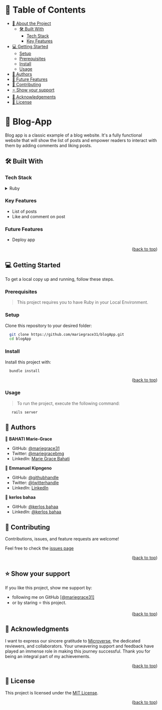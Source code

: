 <!-- TABLE OF CONTENTS -->

# 📗 Table of Contents

- [📖 About the Project](#about-project)
  - [🛠 Built With](#built-with)
    - [Tech Stack](#tech-stack)
    - [Key Features](#key-features)
- [💻 Getting Started](#getting-started)
  - [Setup](#setup)
  - [Prerequisites](#prerequisites)
  - [Install](#install)
  - [Usage](#usage)
- [👥 Authors](#authors)
- [🔭 Future Features](#future-features)
- [🤝 Contributing](#contributing)
- [⭐️ Show your support](#support)
- [🙏 Acknowledgements](#acknowledgements)
- [📝 License](#license)


<!-- PROJECT DESCRIPTION -->


# 📖 Blog-App <a name="about-project"></a>
Blog app is a classic example of a blog website. It's a fully functional website that will show the list of posts and empower readers to interact with them by adding comments and liking posts. 

## 🛠 Built With <a name="built-with"></a>

### Tech Stack <a name="tech-stack"></a>

<details>
<summary>Ruby</summary>
  <ul>
    <li><a href="https://www.ruby-lang.org/en/">Ruby</a></li>
  </ul>
</details>

<!-- Features -->

### Key Features <a name="key-features"></a>

- List of posts
- Like and comment on post

### Future Features <a name="future-features"></a>

- Deploy app

<p align="right">(<a href="#readme-top">back to top</a>)</p>

<!-- GETTING STARTED -->

## 💻 Getting Started <a name="getting-started"></a>

To get a local copy up and running, follow these steps.

### Prerequisites

> This project requires you to have Ruby in your Local Environment.

### Setup

Clone this repository to your desired folder:

```sh
  git clone https://github.com/mariegrace31/blogApp.git
  cd blogApp
```

### Install

Install this project with:

```sh
  bundle install
```

<p align="right">(<a href="#readme-top">back to top</a>)</p>

### Usage

> To run the project, execute the following command:

```sh
   rails server
```

## 👥 Authors <a name="authors"></a>

👤 **BAHATI Marie-Grace**

- GitHub: [@mariegrace31](https://github.com/mariegrace31)
- Twitter: [@mariegracebmg](https://twitter.com/mariegracebmg)
- LinkedIn: [Marie Grace Bahati](https://www.linkedin.com/in/marie-grâce-bahati/)

👤 **Emmanuel Kipngeno**

- GitHub: [@githubhandle](https://github.com/kkmanuu)
- Twitter: [@twitterhandle](https://twitter.com/Kkmanuu1)
- LinkedIn: [LinkedIn](https://www.linkedin.com/in/emmanuel-kipngeno/)

👤 **kerlos bahaa**

- GitHub: [@kerlos bahaa ](https://github.com/kerlos-bahaa)
- LinkedIn: [@kerlos bahaa](https://www.linkedin.com/in/kerlos-bahaa/)
<!-- CONTRIBUTING -->

## 🤝 Contributing <a name="contributing"></a>

Contributions, issues, and feature requests are welcome!

Feel free to check the <a href="https://github.com/mariegrace31/blogApp/issues">issues page</a>

<p align="right">(<a href="#readme-top">back to top</a>)</p> 

<!-- SUPPORT -->

## ⭐️ Show your support <a name="support"></a>

If you like this project, show me support by:

- following me on GitHub <a href ="https://github.com/mariegrace31">[@mariegrace31]</a>
- or by staring ⭐ this project.

<p align="right">(<a href="#readme-top">back to top</a>)</p>

<!-- ACKNOWLEDGEMENTS -->

## 🙏 Acknowledgments <a name="acknowledgements"></a>

I want to express our sincere gratitude to [Microverse](https://github.com/microverseinc), the dedicated reviewers, and collaborators. Your unwavering support and feedback have played an immense role in making this journey successful. Thank you for being an integral part of my achievements.

<p align="right">(<a href="#readme-top">back to top</a>)</p>

<!-- LICENSE -->

## 📝 License <a name="license"></a>

This project is licensed under the [MIT License](./LICENSE).

<p align="right">(<a href="#readme-top">back to top</a>)</p>
